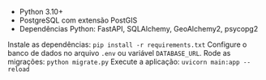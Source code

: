 - Python 3.10+
- PostgreSQL com extensão PostGIS
- Dependências Python: FastAPI, SQLAlchemy, GeoAlchemy2, psycopg2

Instale as dependências: `pip install -r requirements.txt`
Configure o banco de dados no arquivo `.env` ou variável `DATABASE_URL`.
Rode as migrações: `python migrate.py`
Execute a aplicação: `uvicorn main:app --reload`